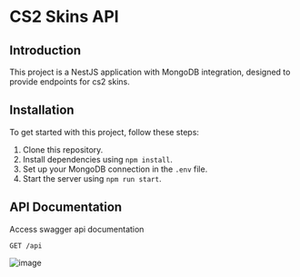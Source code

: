 # CS2 Skins API

## Introduction

This project is a NestJS application with MongoDB integration, designed to provide endpoints for cs2 skins.

## Installation

To get started with this project, follow these steps:

1. Clone this repository.
2. Install dependencies using `npm install`.
3. Set up your MongoDB connection in the `.env` file.
4. Start the server using `npm run start`.

## API Documentation

Access swagger api documentation

```
GET /api
```

![image](https://github.com/hmsvitor/cs2-skins-api/assets/49028929/950014b9-b851-432f-b296-666a7736cc4d)
